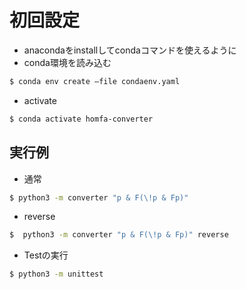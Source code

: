 # 初回設定
- anacondaをinstallしてcondaコマンドを使えるように
- conda環境を読み込む
```bash
$ conda env create –file condaenv.yaml
```
- activate
```bash
$ conda activate homfa-converter
```

## 実行例
- 通常
```bash
$ python3 -m converter "p & F(\!p & Fp)" 
```

- reverse
```bash
$  python3 -m converter "p & F(\!p & Fp)" reverse 
```

- Testの実行
```bash
$ python3 -m unittest
```
